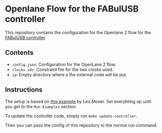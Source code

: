 # Openlane Flow for the FABulUSB controller

This repository contains the configuration for the Openlane 2 flow for the
[FABulUSB controller](https://github.com/IAmMarcelJung/fabulous_usb/tree/main/controller).

## Contents

- `config.json`: Configuration for the OpenLane 2 flow.
- `clocks.sdc`: Constraint file for the two clocks used.
- `ip`: Empty directory where a the external code will be put.

## Instructions

The setup is based on [this example](https://github.com/mole99/ihp-openlane-examples) by Leo Moser. Set everyhting up until you get to the `Run Examples` section.

To update the controller code, simply run `make update-controller`.

Then you can pass the config of this repository to the normal run command.
